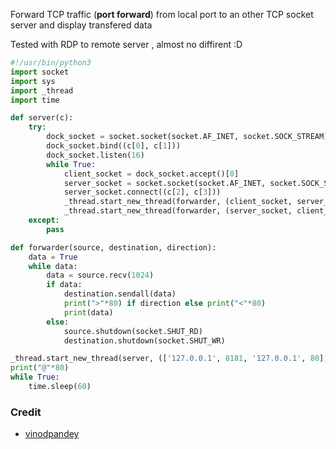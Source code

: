 Forward TCP traffic (**port forward**) from local port to an other TCP socket server and display transfered data

Tested with RDP to remote server , almost no diffirent :D

```python
#!/usr/bin/python3
import socket
import sys
import _thread 
import time

def server(c):
    try:
        dock_socket = socket.socket(socket.AF_INET, socket.SOCK_STREAM)
        dock_socket.bind((c[0], c[1]))
        dock_socket.listen(16)
        while True:
            client_socket = dock_socket.accept()[0]
            server_socket = socket.socket(socket.AF_INET, socket.SOCK_STREAM)
            server_socket.connect((c[2], c[3]))
            _thread.start_new_thread(forwarder, (client_socket, server_socket, True))
            _thread.start_new_thread(forwarder, (server_socket, client_socket, False))
    except:
        pass

def forwarder(source, destination, direction):
    data = True
    while data:
        data = source.recv(1024)
        if data:
            destination.sendall(data)
            print(">"*80) if direction else print("<"*80)
            print(data)
        else:
            source.shutdown(socket.SHUT_RD)
            destination.shutdown(socket.SHUT_WR)

_thread.start_new_thread(server, (['127.0.0.1', 8181, '127.0.0.1', 80],))
print("@"*80)
while True:
	time.sleep(60)
```

### Credit
- [vinodpandey](https://github.com/vinodpandey/python-port-forward)
